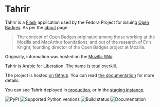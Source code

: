 # Tahrir

Tahrir is a [Flask](https://flask.palletsprojects.com/) application used by the Fedora Project for
issuing [Open Badges](https://openbadges.org). As per the [about](https://openbadges.org/about/) page:

> The concept of Open Badges originated among those working at the Mozilla and
> MacArthur foundations, and out of the research of Erin Knight, founding
> director of the Open Badges project at Mozilla.

Originally, information was hosted on the [Mozilla Wiki][moz-badges].

[moz-badges]: https://wiki.mozilla.org/index.php?title=Badges&oldid=1170927

Tahrir is [Arabic for Liberation](http://en.wikipedia.org/wiki/Tahrir_Square).
The name is total overkill.

The project is hosted [on Github](https://github.com/fedora-infra/tahrir).
You can read [the documentation](https://tahrir.readthedocs.org/) for more details.

You can see Tahrir deployed in [production](https://badges.fedoraproject.org/), or in
the [staging instance](https://badges.stg.fedoraproject.org/).

![PyPI](https://img.shields.io/pypi/v/tahrir.svg)
![Supported Python versions](https://img.shields.io/pypi/pyversions/tahrir.svg)
![Build status](https://github.com/fedora-infra/tahrir/actions/workflows/main.yml/badge.svg?branch=develop)
![Documentation](https://readthedocs.org/projects/tahrir/badge/?version=latest)
